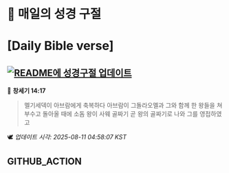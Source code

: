 # 🙏 매일의 성경 구절
# [Daily Bible verse]
## [![README에 성경구절 업데이트](https://github.com/DONGSUKA/first_test/actions/workflows/update-readme-bible.yml/badge.svg)](https://github.com/DONGSUKA/first_test/actions/workflows/update-readme-bible.yml)
<!-- START_BIBLE_VERSE -->
📖 **창세기 14:17**
> 멜기세덱이 아브람에게 축복하다 아브람이 그돌라오멜과 그와 함께 한 왕들을 쳐부수고 돌아올 때에 소돔 왕이 사웨 골짜기 곧 왕의 골짜기로 나와 그를 영접하였고

🕊️ _업데이트 시각: 2025-08-11 04:58:07 KST_
  <!-- END_BIBLE_VERSE -->
## GITHUB_ACTION
